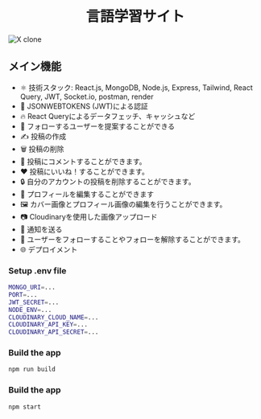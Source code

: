 <h1 align=center>言語学習サイト</h1>

![X clone](https://github.com/ofhfvx0602/sigma-app/assets/95751619/d0b3aeaa-ad1e-4c84-8dcf-2c0c5f995cb1)

## メイン機能
- ⚛️ 技術スタック: React.js, MongoDB, Node.js, Express, Tailwind, React Query, JWT, Socket.io, postman, render
- 🔐 JSONWEBTOKENS (JWT)による認証
- 🔥 React Queryによるデータフェッチ、キャッシュなど
- 👥 フォローするユーザーを提案することができる
- ✍️ 投稿の作成
- 🗑️ 投稿の削除
- 💬 投稿にコメントすることができます。
- ❤️ 投稿にいいね！することができます。
- 🔒 自分のアカウントの投稿を削除することができます。
- 📝 プロフィールを編集することができます
- 🖼️ カバー画像とプロフィール画像の編集を行うことができます。
- 📷 Cloudinaryを使用した画像アップロード
- 🔔 通知を送る
- 👥 ユーザーをフォローすることやフォローを解除することができます。
- 🌐 デプロイメント

### Setup .env file
```bash
MONGO_URI=...
PORT=...
JWT_SECRET=...
NODE_ENV=...
CLOUDINARY_CLOUD_NAME=...
CLOUDINARY_API_KEY=...
CLOUDINARY_API_SECRET=...
```
### Build the app
```bash
npm run build
```
### Build the app
```bash
npm start
